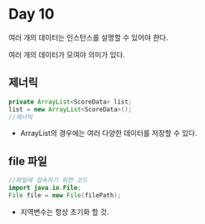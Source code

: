 # Day 10

여러 개의 데이터는 인스턴스를 설명할 수 있어야 한다.

여러 개의 데이터가 모여야 의미가 있다.

## 제너릭

```java
private ArrayList<ScoreData> list;
list = new ArrayList<ScoreData>();
//제너릭
```

- ArrayList의 경우에는 여러 다양한 데이터를 저장할 수 있다.

## file 파일

```java
//파일에 접속하기 위한 코드
import java.io.File;
File file = new File(filePath);
```

- 지역변수는 항상 초기화 할 것.